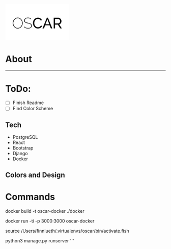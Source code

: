 <img src="ui/src/assets/icons/oscar.png" alt="logo" style="width:200px;"/>

# About
---

# ToDo:
- [ ] Finish Readme
- [ ] Find Color Scheme

## Tech
- PostgreSQL
- React
- Bootstrap
- Django
- Docker

## Colors and Design

# Commands

docker build -t oscar-docker ./docker

docker run -ti -p 3000:3000 oscar-docker

source /Users/finnlueth/.virtualenvs/oscar/bin/activate.fish

python3 manage.py runserver
'''